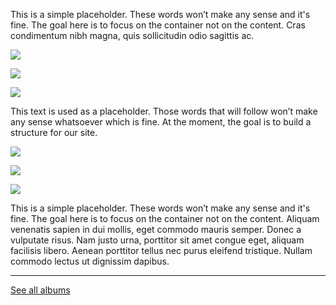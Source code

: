 
This is a simple placeholder. These words won’t make any sense and it's fine. The goal here is to focus on the container not on the content. Cras condimentum nibh magna, quis sollicitudin odio sagittis ac.

![](https://raw.githubusercontent.com/firepress-org/themes-content/master/112_readiness/images/album-three/pascal-trip_301.jpg)

![](https://raw.githubusercontent.com/firepress-org/themes-content/master/112_readiness/images/album-three/pascal-trip_302.jpg)

![](https://raw.githubusercontent.com/firepress-org/themes-content/master/112_readiness/images/album-three/pascal-trip_303.jpg)

This text is used as a placeholder. Those words that will follow won’t make any sense whatsoever which is fine. At the moment, the goal is to build a structure for our site. 

![](https://raw.githubusercontent.com/firepress-org/themes-content/master/112_readiness/images/album-three/pascal-trip_304.jpg)

![](https://raw.githubusercontent.com/firepress-org/themes-content/master/112_readiness/images/album-three/pascal-trip_305.jpg)

![](https://raw.githubusercontent.com/firepress-org/themes-content/master/112_readiness/images/album-three/pascal-trip_306.jpg)

This is a simple placeholder. These words won’t make any sense and it's fine. The goal here is to focus on the container not on the content. Aliquam venenatis sapien in dui mollis, eget commodo mauris semper. Donec a vulputate risus. Nam justo urna, porttitor sit amet congue eget, aliquam facilisis libero. Aenean porttitor tellus nec purus eleifend tristique. Nullam commodo lectus ut dignissim dapibus.

---

<a href="/pictures-and-albums/" class="button button-block button-primary button-rounded">See all albums</a><br>